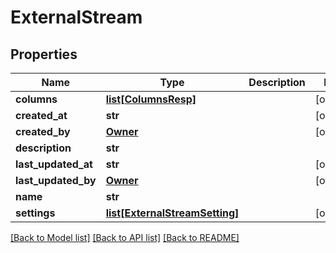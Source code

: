 # ExternalStream

## Properties
Name | Type | Description | Notes
------------ | ------------- | ------------- | -------------
**columns** | [**list[ColumnsResp]**](ColumnsResp.md) |  | [optional] 
**created_at** | **str** |  | [optional] 
**created_by** | [**Owner**](Owner.md) |  | [optional] 
**description** | **str** |  | 
**last_updated_at** | **str** |  | [optional] 
**last_updated_by** | [**Owner**](Owner.md) |  | [optional] 
**name** | **str** |  | 
**settings** | [**list[ExternalStreamSetting]**](ExternalStreamSetting.md) |  | [optional] 

[[Back to Model list]](../README.md#documentation-for-models) [[Back to API list]](../README.md#documentation-for-api-endpoints) [[Back to README]](../README.md)

